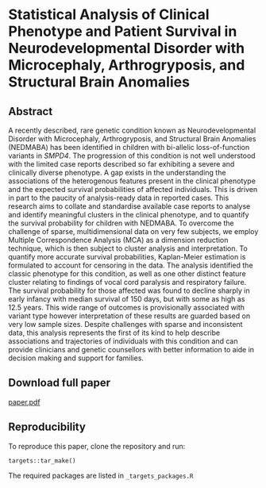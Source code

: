 # Statistical Analysis of Clinical Phenotype and Patient Survival in Neurodevelopmental Disorder with Microcephaly, Arthrogryposis, and Structural Brain Anomalies

## Abstract

A recently described, rare genetic condition known as Neurodevelopmental Disorder with Microcephaly, Arthrogryposis, and Structural Brain Anomalies (NEDMABA) has been identified in children with bi-allelic loss-of-function variants in *SMPD4*. The progression of this condition is not well understood with the limited case reports described so far exhibiting a severe and clinically diverse phenotype. A gap exists in the understanding the associations of the heterogenous features present in the clinical phenotype and the expected survival probabilities of affected individuals. This is driven in part to the paucity of analysis-ready data in reported cases. This research aims to collate and standardise available case reports to analyse and identify meaningful clusters in the clinical phenotype, and to quantify the survival probability for children with NEDMABA. To overcome the challenge of sparse, multidimensional data on very few subjects, we employ Multiple Correspondence Analysis (MCA) as a dimension reduction technique, which is then subject to cluster analysis and interpretation. To quantify more accurate survival probabilities, Kaplan-Meier estimation is formulated to account for censoring in the data. The analysis identified the classic phenotype for this condition, as well as one other distinct feature cluster relating to findings of vocal cord paralysis and respiratory failure. The survival probability for those affected was found to decline sharply in early infancy with median survival of 150 days, but with some as high as 12.5 years. This wide range of outcomes is provisionally associated with variant type however interpretation of these results are guarded based on very low sample sizes. Despite challenges with sparse and inconsistent data, this analysis represents the first of its kind to help describe associations and trajectories of individuals with this condition and can provide clinicians and genetic counsellors with better information to aide in decision making and support for families.

## Download full paper

[paper.pdf](https://github.com/deanmarchiori/NEDMABA/raw/bd08c65f68168b51784b92deb1d2c73be26872ba/paper/paper.pdf)

## Reproducibility

To reproduce this paper, clone the repository and run:

    targets::tar_make()

The required packages are listed in `_targets_packages.R`
